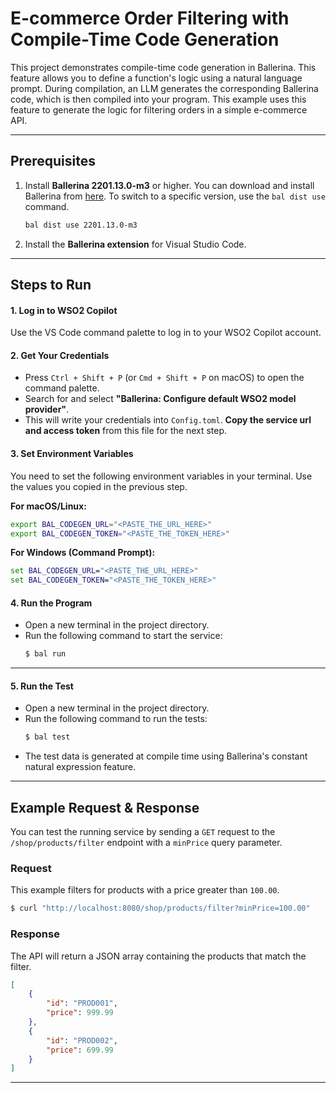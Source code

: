 # E-commerce Order Filtering with Compile-Time Code Generation

This project demonstrates compile-time code generation in Ballerina. This feature allows you to define a function's logic using a natural language prompt. During compilation, an LLM generates the corresponding Ballerina code, which is then compiled into your program. This example uses this feature to generate the logic for filtering orders in a simple e-commerce API.

-----

## Prerequisites

1.  Install **Ballerina 2201.13.0-m3** or higher.
    You can download and install Ballerina from [here](https://ballerina.io/downloads/). To switch to a specific version, use the `bal dist use` command.

    ```bash
    bal dist use 2201.13.0-m3
    ```

2.  Install the **Ballerina extension** for Visual Studio Code.

-----

## Steps to Run

#### 1\. Log in to WSO2 Copilot

Use the VS Code command palette to log in to your WSO2 Copilot account.

#### 2\. Get Your Credentials

  - Press `Ctrl + Shift + P` (or `Cmd + Shift + P` on macOS) to open the command palette.
  - Search for and select **"Ballerina: Configure default WSO2 model provider"**.
  - This will write your credentials into `Config.toml`. **Copy the service url and access token** from this file for the next step.

#### 3\. Set Environment Variables

You need to set the following environment variables in your terminal. Use the values you copied in the previous step.

**For macOS/Linux:**

```bash
export BAL_CODEGEN_URL="<PASTE_THE_URL_HERE>"
export BAL_CODEGEN_TOKEN="<PASTE_THE_TOKEN_HERE>"
```

**For Windows (Command Prompt):**

```cmd
set BAL_CODEGEN_URL="<PASTE_THE_URL_HERE>"
set BAL_CODEGEN_TOKEN="<PASTE_THE_TOKEN_HERE>"
```

#### 4\. Run the Program

  - Open a new terminal in the project directory.
  - Run the following command to start the service:
    ```bash
    $ bal run
    ```
-----

#### 5\. Run the Test

  - Open a new terminal in the project directory.
  - Run the following command to run the tests:
    ```bash
    $ bal test
    ```
  - The test data is generated at compile time using Ballerina's constant natural expression feature.
-----

## Example Request & Response

You can test the running service by sending a `GET` request to the `/shop/products/filter` endpoint with a `minPrice` query parameter.

### Request

This example filters for products with a price greater than `100.00`.

```bash
$ curl "http://localhost:8080/shop/products/filter?minPrice=100.00"
```

### Response

The API will return a JSON array containing the products that match the filter.

```json
[
    {
        "id": "PROD001",
        "price": 999.99
    },
    {
        "id": "PROD002",
        "price": 699.99
    }
]
```

-----
